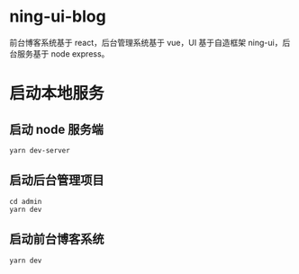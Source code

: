# ning-ui-blog

前台博客系统基于 react，后台管理系统基于 vue，UI 基于自造框架 ning-ui，后台服务基于 node express。

# 启动本地服务

## 启动 node 服务端

```
yarn dev-server
```

## 启动后台管理项目

```
cd admin
yarn dev
```

## 启动前台博客系统

```
yarn dev
```
